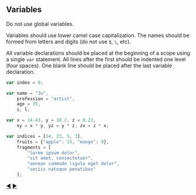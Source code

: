 ## Variables

Do not use global variables.

Variables should use lower camel case capitalization.
The names should be formed from letters and digits (do not use `$`, `\`, etc).

All variable declarations should be placed at the beginning of a scope using a single `var` statement.
All lines after the first should be indented one level (four spaces).
One blank line should be placed after the last variable declaration.

```javascript
var index = 0;
```
```javascript
var name = "Jo",
    profession = "artist",
    age = 35,
    i, l;
```
```javascript
var x = 14.43, y = 30.2, z = 0.23,
    xy = x * y, yz = y * z, zx = z * x;
```
```javascript
var indices = [14, 23, 5, 3],
    fruits = {"apple": 15, "mango": 9},
    fragments = [
        "lorem ipsum dolor",
        "sit amet, consectetuer",
        "aenean commodo ligula eget dolor",
        "sociis natoque penatibus"
    ];
```

[:arrow_backward:](primitives.md) [:arrow_forward:](constants.md)